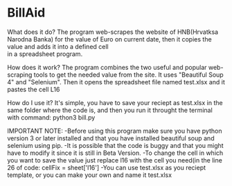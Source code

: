 # BillAid

What does it do?
  The program web-scrapes the website of HNB(Hrvatksa Narodna Banka) for the value of Euro on current date, then it copies the value and adds it into a defined cell  
  in a spreadsheet program. 
  
How does it work? 
  The program combines the two useful and popular web-scraping tools to get the needed value from the site. It uses "Beautiful Soup 4" and "Selenium". Then it opens 
  the spreadsheet file named test.xlsx and it pastes the cell L16
  
How do I use it?
  It's simple, you have to save your reciept as test.xlsx in the same folder where the code is, and then you run it throught the terminal with command: 
  python3 bill.py 

IMPORTANT NOTE: -Before using this program make sure you have python version 3 or later installed and that you have installed beautiful soup and selenium using pip. 
                -It is possible that the code is buggy and that you might have to modify it since it is still in Beta Version. 
                -To change the cell in which you want 
                 to save the value just replace l16 with the cell you need(in the line 26 of code: cellFix = sheet['l16']
                -You can use test.xlsx as you reciept template, or you can make your own and name it test.xlsx 
                
